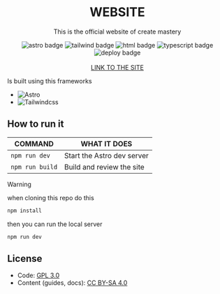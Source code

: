 <div align=center>

# WEBSITE

This is the official website of create mastery

![astro badge](https://img.shields.io/badge/Astro-0C1222?style=for-the-badge&logo=astro&logoColor=FDFDFE)
![tailwind badge](https://img.shields.io/badge/Tailwind_CSS-38B2AC?style=for-the-badge&logo=tailwind-css&logoColor=white)
![html badge](https://img.shields.io/badge/HTML5-E34F26?style=for-the-badge&logo=html5&logoColor=white)
![typescript badge](https://img.shields.io/badge/TypeScript-007ACC?style=for-the-badge&logo=typescript&logoColor=white)
![deploy badge](https://img.shields.io/github/actions/workflow/status/Create-Mastery/website/ci-cd.yml?branch=main&style=for-the-badge&logo=github&logoColor=white)
<br>
<br>
[LINK TO THE SITE](https://createmastery.org)

</div>

Is built using this frameworks

- ![Astro](https://astro.build/)
- ![Tailwindcss](https://tailwindcss.com)

## How to run it

| COMMAND         | WHAT IT DOES               |
| --------------- | -------------------------- |
| `npm run dev`   | Start the Astro dev server |
| `npm run build` | Build and review the site  |

> [!WARNING]
> when cloning this repo do this
> ```bash
> npm install
> ```
> then you can run the local server
> ```bash
> npm run dev
> ```

## License

- Code: [GPL 3.0](./LICENSE)  
- Content (guides, docs): [CC BY-SA 4.0](https://creativecommons.org/licenses/by-sa/4.0/)
